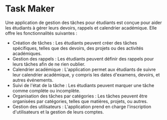 # Task Maker

Une application de gestion des tâches pour étudiants est conçue pour aider les étudiants à gérer leurs devoirs, rappels et calendrier académique. Elle offre les fonctionnalités suivantes :

- Création de tâches : Les étudiants peuvent créer des tâches spécifiques, telles que des devoirs, des projets ou des activités académiques.
- Gestion des rappels : Les étudiants peuvent définir des rappels pour leurs tâches afin de ne rien oublier.
- Calendrier académique : L'application permet aux étudiants de suivre leur calendrier académique, y compris les dates d'examens, devoirs, et autres événements.
- Suivi de l'état de la tâche : Les étudiants peuvent marquer une tâche comme complète ou incomplète.
- Organisation des tâches par catégories : Les tâches peuvent être organisées par catégories, telles que matières, projets, ou autres.
- Gestion des utilisateurs : L'application prend en charge l'inscription d'utilisateurs et la gestion de leurs comptes.

